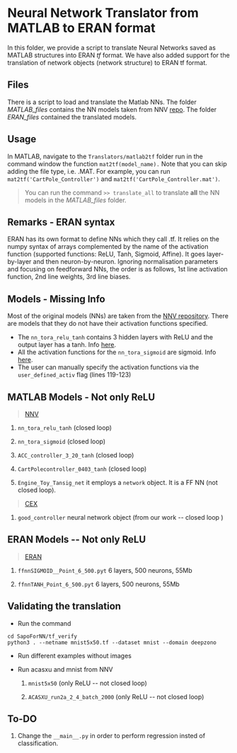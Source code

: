 Neural Network Translator from MATLAB to ERAN format
===

In this folder, we provide a script to translate Neural Networks saved as MATLAB structures into ERAN *tf* format. We have also added support for the translation of network objects (network structure) to ERAN tf format. 

Files
---
There is a script to load and translate the Matlab NNs. The folder *MATLAB_files* contains the NN models taken from NNV [repo](https://github.com/verivital/nnv). The folder *ERAN_files* contained the translated models.

Usage
---
In MATLAB, navigate to the `Translators/matlab2tf` folder run in the command window the function
```mat2tf(model_name).``` Note that you can skip adding the file type, i.e. .MAT. For example,  you can run ```mat2tf('CartPole_Controller')``` and ``mat2tf('CartPole_Controller.mat')``.

> You can run the command `>> translate_all` to translate **all** the NN models in the *MATLAB_files* folder. 

Remarks - ERAN syntax
---
ERAN has its own format to define NNs which they call .tf. It relies on the numpy syntax of arrays complemented by the name of the activation function (supported functions: ReLU, Tanh, Sigmoid, Affine). It goes layer-by-layer and then neuron-by-neuron. Ignoring normalisation parameters and focusing on feedforward NNs, the order is as follows, 1st line activation function, 2nd line weights, 3rd line biases. 

Models - Missing Info
---

Most of the original models (NNs) are taken from the [NNV repository](https://github.com/verivital/nnv/tree/master/code/nnv/examples/Submission).
There are models that they do not have their activation functions specified. 

- The `nn_tora_relu_tanh` contains 3 hidden layers with ReLU and the output layer has a tanh. Info [here](https://github.com/verivital/nnv/blob/master/code/nnv/examples/Submission/ARCH_COMP2020/benchmarks/Tora_Heterogeneous/Specifications.txt).
- All the activation functions for the `nn_tora_sigmoid` are sigmoid. Info [here](https://github.com/verivital/nnv/blob/master/code/nnv/examples/Submission/ARCH_COMP2020/benchmarks/Tora_Heterogeneous/Specifications.txt).
- The user can manually specify the activation functions via the `user_defined_activ` flag (lines 119-123) 

MATLAB Models - Not only ReLU 
---

>[NNV](https://github.com/verivital/nnv)


1. `nn_tora_relu_tanh` (closed loop)

2. `nn_tora_sigmoid` (closed loop)

3. `ACC_controller_3_20_tanh` (closed loop)

4. `CartPolecontroller_0403_tanh` (closed loop)
5. `Engine_Toy_Tansig_net` it employs a `network` object. It is a FF NN (not closed loop).

>[CEX](https://github.com/nikos-kekatos/NNCS_matlab/tree/master/src)

1. `good_controller` neural network object (from our work -- closed loop )

ERAN Models -- Not only ReLU
---

>[ERAN](https://github.com/eth-sri/eran)

1. `ffnnSIGMOID__Point_6_500.pyt` 6 layers, 500 neurons, 55Mb

2. `ffnnTANH_Point_6_500.pyt` 6 layers, 500 neurons, 55Mb


Validating the translation
---
- Run the command 

```
cd SapoForNN/tf_verify
python3 . --netname mnist5x50.tf --dataset mnist --domain deepzono
```
- Run different examples without images
  
- Run acasxu and mnist from NNV
	1.  `mnist5x50` (only ReLU -- not closed loop)

	2. `ACASXU_run2a_2_4_batch_2000` (only ReLU -- not closed loop)
  
To-DO
---

1. Change the `__main__.py` in order to perform regression insted of classification.